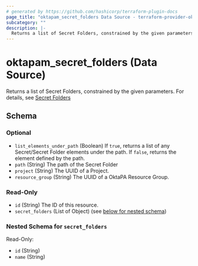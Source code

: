 ```yaml
---
# generated by https://github.com/hashicorp/terraform-plugin-docs
page_title: "oktapam_secret_folders Data Source - terraform-provider-oktapam"
subcategory: ""
description: |-
  Returns a list of Secret Folders, constrained by the given parameters. For details, see Secret Folders https://help.okta.com/okta_help.htm?type=oie&id=ext-pam-secrets-folder
---
```


# oktapam_secret_folders (Data Source)

Returns a list of Secret Folders, constrained by the given parameters. For details, see [Secret Folders](https://help.okta.com/okta_help.htm?type=oie&id=ext-pam-secrets-folder)



<!-- schema generated by tfplugindocs -->
## Schema

### Optional

- `list_elements_under_path` (Boolean) If `true`, returns a list of any Secret/Secret Folder elements under the path. If `false`, returns the element defined by the path.
- `path` (String) The path of the Secret Folder
- `project` (String) The UUID of a Project.
- `resource_group` (String) The UUID of a OktaPA Resource Group.

### Read-Only

- `id` (String) The ID of this resource.
- `secret_folders` (List of Object) (see [below for nested schema](#nestedatt--secret_folders))

<a id="nestedatt--secret_folders"></a>
### Nested Schema for `secret_folders`

Read-Only:

- `id` (String)
- `name` (String)


